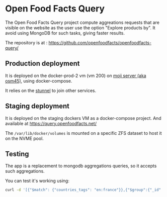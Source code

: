 # Open Food Facts Query

The Open Food Facts Query project compute aggreations requests that are visible on the website as the user use the option "Explore products by".
It avoid using MongoDB for such tasks, giving faster results.

The repository is at : https://github.com/openfoodfacts/openfoodfacts-query/

## Production deployment

It is deployed on the docker-prod-2 vm (vm 200) on [moji server (aka osm45)](./moji-datacenter.md), using docker-compose.

It relies on the [stunnel](./stunnel.md) to join other services.

## Staging deployment

It is deployed on the staging dockers VM as a docker-compose project. And available at https://query.openfoodfacts.net/

The `/var/lib/docker/volumes` is mounted on a specific ZFS dataset to host it on the NVME pool.

## Testing

The app is a replacement to mongodb aggregations queries, so it accepts such aggregations.

You can test it's working using:
```bash
curl -d '[{"$match": {"countries_tags": "en:france"}},{"$group":{"_id":"$brands_tags"}}]' -H "Content-Type: application/json" https://query.openfoodfacts.org/aggregate
```
